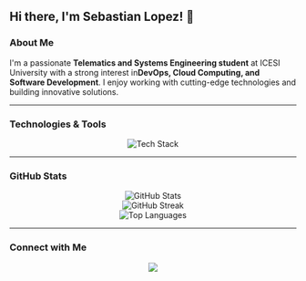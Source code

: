 ## Hi there, I'm Sebastian Lopez! 👋

### About Me
I'm a passionate **Telematics and Systems Engineering student** at ICESI University with a strong interest in**DevOps, Cloud Computing, and Software Development**. I enjoy working with cutting-edge technologies and building innovative solutions.

---

### Technologies & Tools
<div align="center"> <img src="https://skillicons.dev/icons?i=linux,bash,terraform,ansible,azure,figma,aws,gcp,docker,kubernetes,jenkins,githubactions,spring,gradle,maven,python,java,kotlin,typescript,javascript,react,next,nest,nodejs,scala,django,flask,html,css,tailwind,postgres,mysql,sqlite,firebase,mongo,r,stata,vagrant&theme=dark" alt="Tech Stack"/> </div>

---

### GitHub Stats
<div align="center">
  <img src="https://github-readme-stats.vercel.app/api?username=Sebas3004tian&include_all_commits=true&count_private=true&show_icons=true&theme=radical&hide_border=true" alt="GitHub Stats"/>
  <br>
  <img src="https://github-readme-streak-stats.herokuapp.com/?user=Sebas3004tian&theme=radical&hide_border=true" alt="GitHub Streak"/>
  <br>
  <img src="https://github-readme-stats.vercel.app/api/top-langs/?username=Sebas3004tian&layout=compact&theme=radical&hide_border=true&langs_count=100" alt="Top Languages"/>
</div>

---

### Connect with Me
<div align="center">
  <a href="https://www.linkedin.com/in/sebastian-lopez-022732254/" target="_blank">
    <img src="https://img.shields.io/badge/LinkedIn-0077B5?style=for-the-badge&logo=linkedin&logoColor=white"/>
  </a>
</div>
